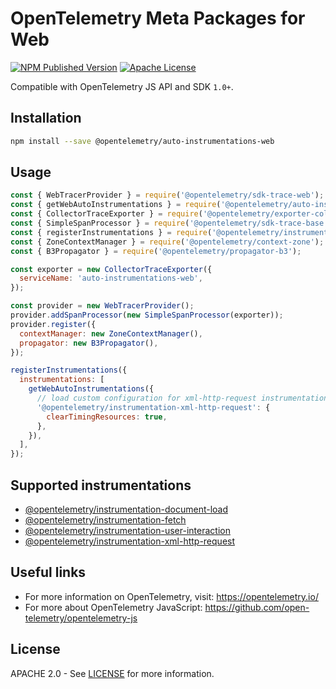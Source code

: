 # OpenTelemetry Meta Packages for Web

[![NPM Published Version][npm-img]][npm-url]
[![Apache License][license-image]][license-url]

Compatible with OpenTelemetry JS API and SDK `1.0+`.

## Installation

```bash
npm install --save @opentelemetry/auto-instrumentations-web
```

## Usage

```javascript
const { WebTracerProvider } = require('@opentelemetry/sdk-trace-web');
const { getWebAutoInstrumentations } = require('@opentelemetry/auto-instrumentations-web');
const { CollectorTraceExporter } = require('@opentelemetry/exporter-collector');
const { SimpleSpanProcessor } = require('@opentelemetry/sdk-trace-base');
const { registerInstrumentations } = require('@opentelemetry/instrumentation');
const { ZoneContextManager } = require('@opentelemetry/context-zone');
const { B3Propagator } = require('@opentelemetry/propagator-b3');

const exporter = new CollectorTraceExporter({
  serviceName: 'auto-instrumentations-web',
});

const provider = new WebTracerProvider();
provider.addSpanProcessor(new SimpleSpanProcessor(exporter));
provider.register({
  contextManager: new ZoneContextManager(),
  propagator: new B3Propagator(),
});

registerInstrumentations({
  instrumentations: [
    getWebAutoInstrumentations({
      // load custom configuration for xml-http-request instrumentation
      '@opentelemetry/instrumentation-xml-http-request': {
        clearTimingResources: true,
      },
    }),
  ],
});

```

## Supported instrumentations

- [@opentelemetry/instrumentation-document-load](https://github.com/open-telemetry/opentelemetry-js-contrib/tree/main/plugins/web/opentelemetry-instrumentation-document-load)
- [@opentelemetry/instrumentation-fetch](https://github.com/open-telemetry/opentelemetry-js/tree/main/experimental/packages/opentelemetry-instrumentation-fetch)
- [@opentelemetry/instrumentation-user-interaction](https://github.com/open-telemetry/opentelemetry-js-contrib/tree/main/plugins/web/opentelemetry-instrumentation-user-interaction)
- [@opentelemetry/instrumentation-xml-http-request](https://github.com/open-telemetry/opentelemetry-js/tree/main/experimental/packages/opentelemetry-instrumentation-xml-http-request)

## Useful links

- For more information on OpenTelemetry, visit: <https://opentelemetry.io/>
- For more about OpenTelemetry JavaScript: <https://github.com/open-telemetry/opentelemetry-js>

## License

APACHE 2.0 - See [LICENSE][license-url] for more information.

[license-url]: https://github.com/open-telemetry/opentelemetry-js-contrib/blob/main/LICENSE
[license-image]: https://img.shields.io/badge/license-Apache_2.0-green.svg?style=flat
[npm-url]: https://www.npmjs.com/package/@opentelemetry/auto-instrumentations-web
[npm-img]: https://badge.fury.io/js/%40opentelemetry%2Fauto-instrumentations-web.svg
